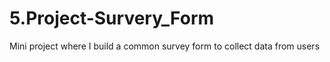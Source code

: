 # 5.Project-Survery_Form
 Mini project where I build a common survey form to collect data from users
